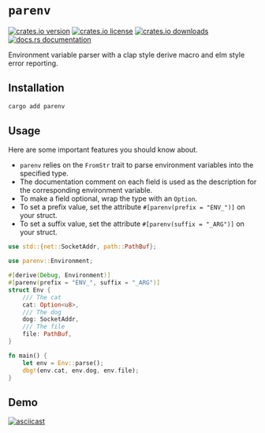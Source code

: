 # `parenv`

[![crates.io version](https://img.shields.io/crates/v/parenv.svg)](https://crates.io/crates/parenv) [![crates.io license](https://img.shields.io/crates/l/parenv.svg)](https://crates.io/crates/parenv) [![crates.io downloads](https://img.shields.io/crates/d/parenv.svg)](https://crates.io/crates/parenv) [![docs.rs documentation](https://img.shields.io/docsrs/parenv.svg)](https://docs.rs/parenv)

Environment variable parser with a clap style derive macro and elm style error reporting.

## Installation

```bash
cargo add parenv
```

## Usage

Here are some important features you should know about.

- `parenv` relies on the `FromStr` trait to parse environment variables into the specified type.
- The documentation comment on each field is used as the description for the corresponding environment variable.
- To make a field optional, wrap the type with an `Option`.
- To set a prefix value, set the attribute `#[parenv(prefix = "ENV_")]` on your struct.
- To set a suffix value, set the attribute `#[parenv(suffix = "_ARG")]` on your struct.

```rust
use std::{net::SocketAddr, path::PathBuf};

use parenv::Environment;

#[derive(Debug, Environment)]
#[parenv(prefix = "ENV_", suffix = "_ARG")]
struct Env {
    /// The cat
    cat: Option<u8>,
    /// The dog
    dog: SocketAddr,
    /// The file
    file: PathBuf,
}

fn main() {
    let env = Env::parse();
    dbg!(env.cat, env.dog, env.file);
}
```

## Demo

[![asciicast](https://asciinema.org/a/691817.svg)](https://asciinema.org/a/691817)
